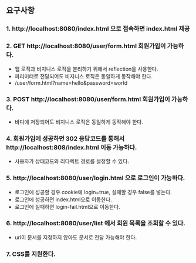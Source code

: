 ## 요구사항

### 1. http://localhost:8080/index.html 으로 접속하면 index.html 제공

### 2. GET http://localhost:8080/user/form.html 회원가입이 가능하다.

- 웹 로직과 비지니스 로직을 분리하기 위해서 reflection을 사용한다.
- 파리미터로 전달되어도 비지니스 로직은 동일하게 동작해야 한다.
- /user/form.html?name=hello&password=world

### 3. POST http://localhost:8080/user/form.html 회원가입이 가능하다.

- 바디에 저장되어도 비지니스 로직은 동일하게 동작해야 한다.

### 4. 회원가입에 성공하면 302 응답코드를 통해서 http://localhost:808/index.html 이동 가능하다.

- 사용자가 상태코드와 리다렉트 경로를 설정할 수 있다.

### 5. http://localhost:8080/user/login.html 으로 로그인이 가능하다.

- 로그인에 성공할 경우 cookie에 login=true, 실패할 경우 false를 넣는다.
- 로그인에 성공하면 index.html으로 이동한다.
- 로그인에 실패하면 login-fail.html으로 이동한다.

### 6. http://localhost:8080/user/list 에서 회원 목록을 조회할 수 있다.

- url이 문서를 지정하지 않아도 문서로 전달 가능해야 한다.

### 7. CSS를 지원한다.
